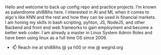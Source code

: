 Hello and welcome to back up config repo and practice projects. I’m known as palendrome shi88ihs here.
I interested in AI and ML when it comes to algo's like KNN and the rest and how they can be used in financial markets. 
I am honing my skills in bash scripting, pyhton, JS, NodeJS, and other Backend and front end web frameorks to gain employment and become a better web coder.
I am already a master in Linux System Admin Roles and have been using linux as a full time OS since 2009. 

- 📫 Reach me at shi88ihs @ ya h00 or mw  @ wegrid.org


<!---
shi88ihs/shi88ihs is a ✨ special ✨ repository because its `README.md` (this file) appears on your GitHub profile.
You can click the Preview link to take a look at your changes.
--->
